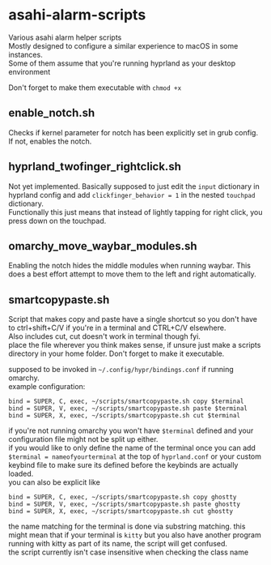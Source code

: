 # asahi-alarm-scripts
Various asahi alarm helper scripts</br>
Mostly designed to configure a similar experience to macOS in some instances.</br>
Some of them assume that you're running hyprland as your desktop environment

Don't forget to make them executable with `chmod +x`

## enable_notch.sh

Checks if kernel parameter for notch has been explicitly set in grub config. If not, enables the notch.

## hyprland_twofinger_rightclick.sh

Not yet implemented. Basically supposed to just edit the `input` dictionary in hyprland config and add `clickfinger_behavior = 1` in the nested `touchpad` dictionary.</br>
Functionally this just means that instead of lightly tapping for right click, you press down on the touchpad.

## omarchy_move_waybar_modules.sh

Enabling the notch hides the middle modules when running waybar. This does a best effort attempt to move them to the left and right automatically.

## smartcopypaste.sh

Script that makes copy and paste have a single shortcut so you don't have to ctrl+shift+C/V if you're in a terminal and CTRL+C/V elsewhere.</br>
Also includes cut, cut doesn't work in terminal though fyi.</br>
place the file wherever you think makes sense, if unsure just make a scripts directory in your home folder. Don't forget to make it executable.

supposed to be invoked in `~/.config/hypr/bindings.conf` if running omarchy.</br>
example configuration:

```
bind = SUPER, C, exec, ~/scripts/smartcopypaste.sh copy $terminal
bind = SUPER, V, exec, ~/scripts/smartcopypaste.sh paste $terminal
bind = SUPER, X, exec, ~/scripts/smartcopypaste.sh cut $terminal
```

if you're not running omarchy you won't have `$terminal` defined and your configuration file might not be split up either.</br>
if you would like to only define the name of the terminal once you can add `$terminal = nameofyourterminal` at the top of `hyprland.conf` or your custom keybind file to make sure its defined before the keybinds are actually loaded.</br>
you can also be explicit like

```
bind = SUPER, C, exec, ~/scripts/smartcopypaste.sh copy ghostty
bind = SUPER, V, exec, ~/scripts/smartcopypaste.sh paste ghostty
bind = SUPER, X, exec, ~/scripts/smartcopypaste.sh cut ghostty
```

the name matching for the terminal is done via substring matching. this might mean that if your terminal is `kitty` but you also have another program running with kitty as part of its name, the script will get confused.</br>
the script currently isn't case insensitive when checking the class name
